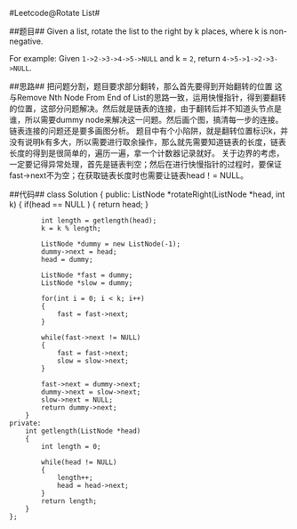 #Leetcode@Rotate List#

##题目##
Given a list, rotate the list to the right by k places, where k is non-negative.

For example:
Given `1->2->3->4->5->NULL` and k = `2`,
return `4->5->1->2->3->NULL`.

##思路##
把问题分割，题目要求部分翻转，那么首先要得到开始翻转的位置
这与Remove Nth Node From End of List的思路一致，运用快慢指针，得到要翻转的位置，这部分问题解决。然后就是链表的连接，由于翻转后并不知道头节点是谁，所以需要dummy node来解决这一问题。然后画个图，搞清每一步的连接。链表连接的问题还是要多画图分析。
题目中有个小陷阱，就是翻转位置标识k，并没有说明k有多大，所以需要进行取余操作，那么就先需要知道链表的长度，链表长度的得到是很简单的，遍历一遍，拿一个计数器记录就好。
关于边界的考虑，一定要记得异常处理，首先是链表判空；然后在进行快慢指针的过程时，要保证fast->next不为空；在获取链表长度时也需要让链表head！= NULL。


##代码##
	class Solution {
	public:
    	ListNode *rotateRight(ListNode *head, int k) {
        	if(head == NULL )
        	{
            	return head;
        	}
        
        	int length = getlength(head);
        	k = k % length;
        
        	ListNode *dummy = new ListNode(-1);
        	dummy->next = head;
        	head = dummy;
        
        	ListNode *fast = dummy;
        	ListNode *slow = dummy;
        
        	for(int i = 0; i < k; i++)
        	{
        	    fast = fast->next;
        	}
        
        	while(fast->next != NULL)
        	{
        	    fast = fast->next;
        	    slow = slow->next;
        	}
        
        	fast->next = dummy->next;
        	dummy->next = slow->next;
        	slow->next = NULL;
        	return dummy->next;
    	}
	private:
    	int getlength(ListNode *head)
    	{
        	int length = 0;
        
        	while(head != NULL)
        	{
        	    length++;
            	head = head->next;
        	}
        	return length;
    	}
	};